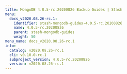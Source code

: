 ```yaml
---
title: MongoDB 4.0.5-rc.20200826 Backup Guides | Stash
menu:
  docs_v2020.08.26-rc.1:
    identifier: stash-mongodb-guides-4.0.5-rc.20200826
    name: 4.0.5-rc.20200826
    parent: stash-mongodb-guides
    weight: 50
menu_name: docs_v2020.08.26-rc.1
info:
  catalog: v2020.08.26-rc.1
  cli: v0.10.0-rc.1
  subproject_version: 4.0.5-rc.20200826
  version: v2020.08.26-rc.1
---
```


